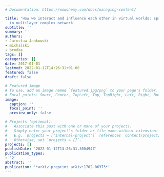 ```yaml
---
# Documentation: https://wowchemy.com/docs/managing-content/

title: 'How we interact and influence each other in virtual worlds: spreading processes
  in multilayer complex network'
subtitle: ''
summary: ''
authors:
- Jarosław Jankowski
- michalski
- brodka
tags: []
categories: []
date: 2017-01-01
lastmod: 2022-01-12T14:26:31+01:00
featured: false
draft: false

# Featured image
# To use, add an image named `featured.jpg/png` to your page's folder.
# Focal points: Smart, Center, TopLeft, Top, TopRight, Left, Right, BottomLeft, Bottom, BottomRight.
image:
  caption: ''
  focal_point: ''
  preview_only: false

# Projects (optional).
#   Associate this post with one or more of your projects.
#   Simply enter your project's folder or file name without extension.
#   E.g. `projects = ["internal-project"]` references `content/project/deep-learning/index.md`.
#   Otherwise, set `projects = []`.
projects: []
publishDate: '2022-01-12T13:26:31.300494Z'
publication_types:
- '2'
abstract: ''
publication: '*arXiv preprint arXiv:1702.06373*'
---
```

